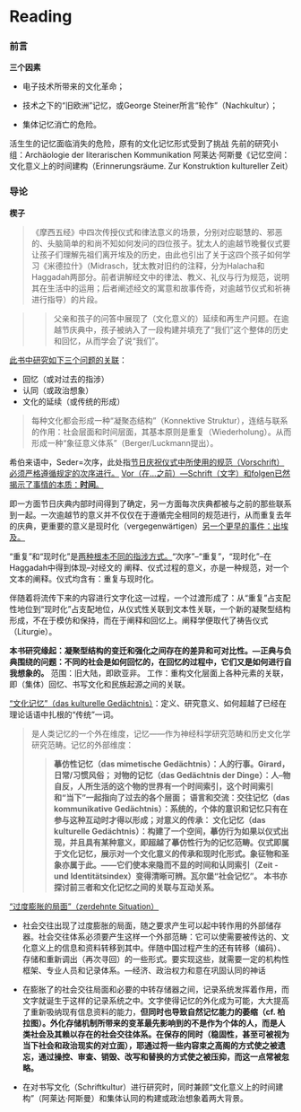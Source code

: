 # Reading

### 前言 ###
**三个因素**

* 电子技术所带来的文化革命；

* 技术之下的“旧欧洲”记忆，或George Steiner所言“轮作”（Nachkultur）；
* 集体记忆消亡的危险。

活生生的记忆面临消失的危险，原有的文化记忆形式受到了挑战
先前的研究小组：Archäologie der literarischen Kommunikation
阿莱达·阿斯曼《记忆空间：文化意义上的时间建构（Erinnerungsräume. Zur Konstruktion kultureller Zeit）

### 导论 ###
**楔子**
>《摩西五经》中四次传授仪式和律法意义的场景，分别对应聪慧的、邪恶的、头脑简单的和尚不知如何发问的四位孩子。犹太人的逾越节晚餐仪式要让孩子们理解先祖们离开埃及的历史，由此也引出了关于这四个孩子如何学习《米德拉什》（Midrasch，犹太教对旧约的注释，分为Halacha和Haggadah两部分。前者讲解经文中的律法、教义、礼仪与行为规范，说明其在生活中的运用；后者阐述经文的寓意和故事传奇，对逾越节仪式和祈祷进行指导）的片段。

>>父亲和孩子的问答中展现了（文化意义的）延续和再生产问题。在逾越节庆典中，孩子被纳入了一段构建并填充了“我们”这个整体的历史和回忆，从而学会了说“我们”。

<u>此书中研究如下三个问题的关联</u>：

* 回忆（或对过去的指涉）
* 认同（或政治想象）
* 文化的延续（或传统的形成）

>每种文化都会形成一种“凝聚态结构”（Konnektive Struktur），连结与联系的作用：社会层面和时间层面，其基本原则是重复（Wiederholung）。从而形成一种“象征意义体系”（Berger/Luckmann提出）。

希伯来语中，Seder=次序，此处指<u>节日庆祝仪式中所使用的规范（Vorschrift）必须严格遵循规定的次序进行。</u>
<u>Vor（在...之前）—Schrift（文字）和folgen已然揭示了事情的本质：**时间**。</u>

即一方面节日庆典内部时间得到了确定，另一方面每次庆典都被与之前的那些联系到一起。一次逾越节的意义并不仅仅在于遵循完全相同的规范进行，从而重复去年的庆典，更重要的意义是现时化（vergegenwärtigen）<u>另一个更早的事件：出埃及。</u>

“重复”和“现时化”是<u>两种根本不同的指涉方式。</u>“次序”–“重复”，“现时化”–在Haggadah中得到体现–对经文的 阐释、仪式过程的意义，亦是一种规范，对一个文本的阐释。仪式均含有：重复与现时化。

伴随着将流传下来的内容进行文字化这一过程，一个过渡形成了：从“重复”占支配性地位到“现时化”占支配地位，从仪式性关联到文本性关联，一个新的凝聚型结构形成，不在于模仿和保持，而在于阐释和回忆上。阐释学便取代了祷告仪式（Liturgie）。

**本书研究缘起：凝聚型结构的变迁和强化之间存在的差异和可对比性。—正典与负典围绕的问题：不同的社会是如何回忆的，在回忆的过程中，它们又是如何进行自我想象的。**
范围：旧大陆，即欧亚非。
工作：重构文化层面上各种元素的关联，即（集体）回忆、书写文化和民族起源之间的关联。

<u>“文化记忆”（das kulturelle Gedächtnis）</u>：定义、研究意义、如何超越了已经在理论话语中扎根的“传统”一词。
>是人类记忆的一个外在维度，记忆——作为神经科学研究范畴和历史文化学研究范畴。记忆的外部维度：
>>**摹仿性记忆（das mimetische Gedächtnis）：人的行事。Girard，日常/习惯风俗；
>>对物的记忆（das Gedächtnis der Dinge）：人–物自反，人所生活的这个物的世界有一个时间索引，这个时间索引和“当下”一起指向了过去的各个层面；
>>语言和交流：交往记忆（das kommunikative Gedächtnis）：系统的，个体的意识和记忆只有在参与这种互动时才得以形成；对意义的传承：
>>文化记忆（das kulturelle Gedächtnis）：构建了一个空间，摹仿行为如果以仪式出现，并且具有某种意义，即超越了摹仿性行为的记忆范畴。仪式即属于文化记忆，展示对一个文化意义的传承和现时化形式。象征物和圣象亦属于此。——它们使本来隐而不显的时间和认同索引（Zeit - und Identitätsindex）变得清晰可辨。瓦尔堡“社会记忆”。
>>本书亦探讨前三者和文化记忆之间的关联与互动关系。**


<u>“过度膨胀的局面”（zerdehnte Situation）</u>

* 社会交往出现了过度膨胀的局面，随之要求产生可以起中转作用的外部储存器。社会交往体系必须要产生这样一个外部范畴：它可以使需要被传达的、文化意义上的信息和资料转移到其中。伴随中国过程产生的还有转移（编码）、存储和重新调出（再次寻回）的一些形式。要实现这些，就需要一定的机构性框架、专业人员和记录体系。—经济、政治权力和意在巩固认同的神话

* 在膨胀了的社会交往局面和必要的中转存储器之间，记录系统发挥着作用，而文字就诞生于这样的记录系统之中。文字使得记忆的外化成为可能，大大提高了重新吸纳现有信息资料的能力，**但同时也导致自然记忆能力的萎缩（cf. 柏拉图）。外化存储机制所带来的变革最先影响到的不是作为个体的人，而是人类社会及其赖以存在的社会交往体系。在保存的同时（稳固性，甚至可被视为当下社会和政治现实的对立面），耶通过将一些内容束之高阁的方式使之被遗忘，通过操控、审查、销毁、改写和替换的方式使之被压抑，而这一点常被忽略。**

* 在对书写文化（Schriftkultur）进行研究时，同时兼顾“文化意义上的时间建构”（阿莱达·阿斯曼）和集体认同的构建或政治想象着两大背景。
